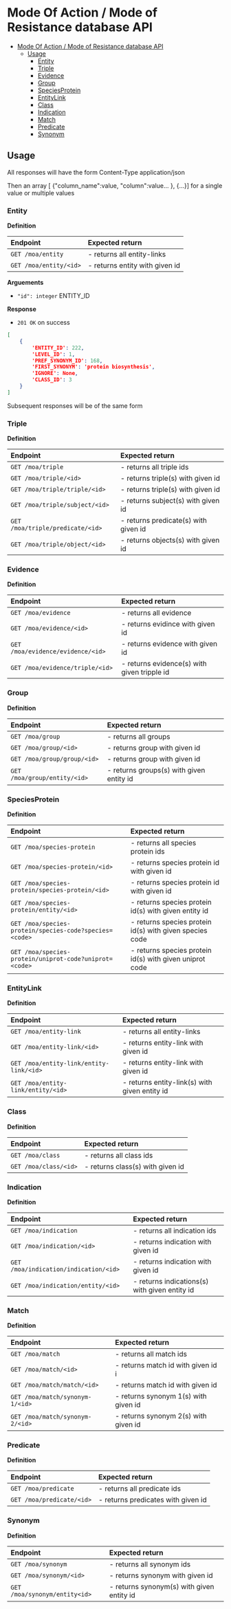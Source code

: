 # Mode Of Action / Mode of Resistance database API
- [Mode Of Action / Mode of Resistance database API](#mode-of-action---mode-of-resistance-database-api)
  * [Usage](#usage)
    + [Entity](#entity)
    + [Triple](#triple)
    + [Evidence](#evidence)
    + [Group](#group)
    + [SpeciesProtein](#speciesprotein)
    + [EntityLink](#entitylink)
    + [Class](#class)
    + [Indication](#indication)
    + [Match](#match)
    + [Predicate](#predicate)
    + [Synonym](#synonym)

## Usage
All responses will have the form
Content-Type application/json

Then an array [ {"column_name":value, "column":value... }, {...}]
for a single value or multiple values

### Entity

**Definition** 

| Endpoint                       | Expected return                      |
|:-------------------------------|:-------------------------------------|
| `GET /moa/entity`              | - returns all entity-links           |
| `GET /moa/entity/<id>`         | - returns entity with given id       |

**Arguements**

- `"id": integer` ENTITY_ID

**Response**

- `201 OK` on success

```json
[  
    {  
        'ENTITY_ID': 222,  
        'LEVEL_ID': 1,  
        'PREF_SYNONYM_ID': 168,  
        'FIRST_SYNONYM': 'protein biosynthesis',  
        'IGNORE': None,  
        'CLASS_ID': 3  
    }  
]  
```
Subsequent responses will be of the same form


### Triple

**Definition**

| Endpoint                           | Expected return                         |
|:-----------------------------------|:----------------------------------------|
| `GET /moa/triple`                  | - returns all triple ids                |
| `GET /moa/triple/<id>`             | - returns triple(s) with given id       |
| `GET /moa/triple/triple/<id>`      | - returns triple(s) with given id       |
| `GET /moa/triple/subject/<id>`     | - returns subject(s) with given id      |
| `GET /moa/triple/predicate/<id>`   | - returns predicate(s) with given id    |
| `GET /moa/triple/object/<id>`      | - returns objects(s) with given id      |


### Evidence

**Definition**

| Endpoint                           | Expected return                             |
|:-----------------------------------|:--------------------------------------------|
| `GET /moa/evidence`                | - returns all evidence                      |
| `GET /moa/evidence/<id>`           | - returns evidince with given id            |
| `GET /moa/evidence/evidence/<id>`  | - returns evidence with given id            |
| `GET /moa/evidence/triple/<id>`    | - returns evidence(s) with given tripple id |


### Group

**Definition**

| Endpoint                           | Expected return                             |
|:-----------------------------------|:--------------------------------------------|
| `GET /moa/group`                   | - returns all groups                        |
| `GET /moa/group/<id>`              | - returns group with given id               |
| `GET /moa/group/group/<id>`        | - returns group with given id               |
| `GET /moa/group/entity/<id>`       | - returns groups(s) with given entity id    |


### SpeciesProtein

**Definition**

| Endpoint                                                | Expected return                                          |
|:--------------------------------------------------------|:---------------------------------------------------------|
| `GET /moa/species-protein`                              | - returns all species protein ids                        |
| `GET /moa/species-protein/<id>`                         | - returns species protein id with given id               |
| `GET /moa/species-protein/species-protein/<id>`         | - returns species protein id with given id               |
| `GET /moa/species-protein/entity/<id>`                  | - returns species protein id(s) with given entity id     |
| `GET /moa/species-protein/species-code?species=<code>`  | - returns species protein id(s) with given species code  |
| `GET /moa/species-protein/uniprot-code?uniprot=<code>`  | - returns species protein id(s) with given uniprot code  |


### EntityLink

**Definition**

| Endpoint                                       | Expected return                               |
|:-----------------------------------------------|:----------------------------------------------|
| `GET /moa/entity-link`                         | - returns all entity-links                    |
| `GET /moa/entity-link/<id>`                    | - returns entity-link with given id           |
| `GET /moa/entity-link/entity-link/<id>`        | - returns entity-link with given id           |
| `GET /moa/entity-link/entity/<id>      `       | - returns entity-link(s) with given entity id |


### Class

**Definition**

| Endpoint                           | Expected return                        |
|:-----------------------------------|:---------------------------------------|
| `GET /moa/class`                   | - returns all class ids                |
| `GET /moa/class/<id>`              | - returns class(s) with given id       |


### Indication

**Definition**

| Endpoint                              | Expected return                                |
|:--------------------------------------|:-----------------------------------------------|
| `GET /moa/indication`                 | - returns all indication ids                   |
| `GET /moa/indication/<id>`            | - returns indication with given id             |
| `GET /moa/indication/indication/<id>` | - returns indication with given id             |
| `GET /moa/indication/entity/<id>`     | - returns indications(s) with given entity id  |


### Match

**Definition**

| Endpoint                           | Expected return                           |
|:-----------------------------------|:------------------------------------------|
| `GET /moa/match`                   | - returns all match ids                   |
| `GET /moa/match/<id>`              | - returns match id with given id    i     |
| `GET /moa/match/match/<id>`        | - returns match id with given id          |
| `GET /moa/match/synonym-1/<id>`    | - returns synonym 1(s) with given id      |
| `GET /moa/match/synonym-2/<id>`    | - returns synonym 2(s) with given id      |

### Predicate

**Definition**

| Endpoint                              | Expected return                        |
|:--------------------------------------|:---------------------------------------|
| `GET /moa/predicate`                  | - returns all predicate ids            |
| `GET /moa/predicate/<id>`             | - returns predicates with given id     |

### Synonym

**Definition**

| Endpoint                             | Expected return                            |
|:-------------------------------------|:-------------------------------------------|
| `GET /moa/synonym`                   | - returns all synonym ids                  |
| `GET /moa/synonym/<id>`              | - returns synonym with given id            |
| `GET /moa/synonym/entity<id>`        | - returns synonym(s)  with given entity id |
